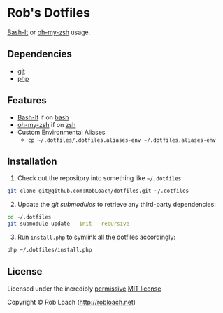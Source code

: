 # Rob's Dotfiles

[Bash-It](https://github.com/revans/bash-it) or [oh-my-zsh](https://github.com/robbyrussell/oh-my-zsh/) usage.


## Dependencies

* [git](http://git-scm.com)
* [php](http://php.net)


## Features

* [Bash-It](https://github.com/revans/bash-it) if on [bash](https://www.gnu.org/software/bash/)
* [oh-my-zsh](https://github.com/robbyrussell/oh-my-zsh/) if on [zsh](http://www.zsh.org/)
* Custom Environmental Aliases
  * `cp ~/.dotfiles/.dotfiles.aliases-env ~/.dotfiles.aliases-env`


## Installation

1. Check out the repository into something like `~/.dotfiles`:
``` bash
git clone git@github.com:RobLoach/dotfiles.git ~/.dotfiles
```

2. Update the *git submodules* to retrieve any third-party dependencies:
``` bash
cd ~/.dotfiles
git submodule update --init --recursive
```

3. Run `install.php` to symlink all the dotfiles accordingly:
``` bash
php ~/.dotfiles/install.php
```


## License

Licensed under the incredibly [permissive](http://en.wikipedia.org/wiki/Permissive_free_software_licence) [MIT license](http://creativecommons.org/licenses/MIT/)

Copyright &copy; Rob Loach (http://robloach.net)
